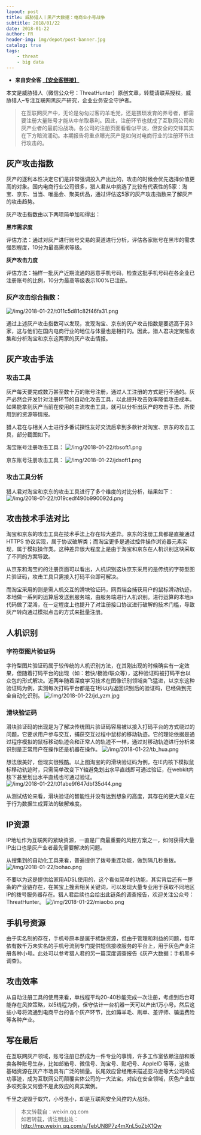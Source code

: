 ```yaml
---
layout: post
title: 威胁猎人丨黑产大数据：电商业小号战争
subtitle: 2018/01/22
date: 2018-01-22
author: FR
header-img: img/depot/post-banner.jpg
catalog: true
tags:
    - threat
    - big data
---
```


- **来自安全客 [【安全客链接】](https://www.anquanke.com/post/id/95120)**

本文是威胁猎人（微信公众号：ThreatHunter）原创文章，转载请联系授权。威胁猎人–专注互联网黑灰产研究，企业业务安全守护者。

  > 在互联网灰产中，无论是匆匆过客的羊毛党，还是猥琐发育的养号者，都需要注册大量账号才能从中牟取暴利。因此，注册环节也就成了互联网公司和灰产业者的最前沿战场。各公司的注册页面看看似平淡，但安全的交锋其实在下方暗流涌动。本期报告将重点曝光灰产是如何对电商行业的注册环节进行攻击的。
 
## 灰产攻击指数
灰产的逐利本性决定它们是非常强调投入产出比的，攻击的时候会优先选择价值更高的对象。国内电商行业公司很多，猎人君从中挑选了比较有代表性的5家：淘宝、京东、当当、唯品会、聚美优品，通过评估这5家的灰产攻击指数来了解灰产的攻击趋势。

灰产攻击指数由以下两项简单加和得出：

**黑市需求度**

评估方法：通过对灰产进行账号交易的渠道进行分析，评估各家账号在黑市的需求强烈程度，10分为最高需求等级。

**灰产攻击力度**

评估方法：抽样一批灰产近期流通的恶意手机号码，检查这批手机号码在各企业已注册账号的比例，10分为最高等级表示100%已注册。
 
### 灰产攻击综合指数：
![/img/2018-01-22/t011c5d81c82f46fa31.png](https://p4.ssl.qhimg.com/t011c5d81c82f46fa31.png)

通过上述灰产攻击指数可以发现，发现淘宝、京东的灰产攻击指数是要远高于另3家，这与他们在国内电商行业的地位与体量也是相符的。因此，猎人君决定聚焦收集和分析淘宝和京东这两家的灰产攻击情报。
 
## 灰产攻击手法
### 攻击工具
灰产每天要完成数万甚至数十万的账号注册，通过人工注册的方式是行不通的。灰产必然会开发针对注册环节的自动化攻击工具，以此提升攻击效率降低攻击成本。如果能拿到灰产当前在使用的主流攻击工具，就可以分析出灰产的攻击手法、所使用到的资源等情报。

猎人君在与相关人士进行多番试探性友好交流后拿到多款针对淘宝、京东的攻击工具，部分截图如下。

淘宝账号注册攻击工具：
![/img/2018-01-22/tbsoft1.png](https://www.threathunter.cn/paperimg/tbsoft1.png)

京东账号注册攻击工具：
![/img/2018-01-22/jdsoft1.png](https://www.threathunter.cn/paperimg/jdsoft1.png)
 
### 攻击工具分析
猎人君对淘宝和京东的攻击工具进行了多个维度的对比分析，结果如下：
![/img/2018-01-22/t019cedf490b990092d.png](https://p5.ssl.qhimg.com/t019cedf490b990092d.png)

## 攻击技术手法对比
淘宝和京东的攻击工具在技术手法上存在较大差异。京东的注册工具都是直接通过 HTTPS 协议实现，属于协议破解类；而淘宝更多是通过控件操作浏览器元素实现，属于模拟操作类。这种差异很大程度上是由于淘宝和京东在人机识别这块采取了不同的方案导致。

从京东和淘宝的的注册页面可以看出，人机识别这块京东采用的是传统的字符型图片验证码，攻击工具只需接入打码平台即可解决。

而淘宝采用的则是需人机交互的滑块验证码，网页端会捕获用户的鼠标滑动轨迹，本地做一系列的运算后发送到服务端，由服务端进行人机识别。进行运算的本地js代码做了混淆，在一定程度上也提升了对注册接口协议进行破解的技术门槛，导致灰产转向通过模拟点击的方式来批量注册。

## 人机识别
### 字符型图片验证码
字符型图片验证码属于较传统的人机识别方法，在其刚出现的时候确实有一定效果，但随着打码平台的出现（如：若快/极验/联众等），这种验证码被打码平台以众包的形式解决。近两年随着深度学习技术在图像识别领域突飞猛进，以京东这种验证码为例，实测每次打码平台都是在1秒以内返回识别后的验证码，已经做到完全自动化识别。
![/img/2018-01-22/jd_yzm.jpg](https://www.threathunter.cn/paperimg/jd_yzm.jpg)
 
### 滑块验证码
滑块验证码的出现是为了解决传统图片验证码容易被以接入打码平台的方式绕过的问题，它要求用户参与交互，捕获交互过程中鼠标的移动轨迹。它的理论依据是通过程序模拟的鼠标移动轨迹会和正常人的轨迹不一样，通过对移动轨迹进行分析来识别是正常用户在操作还是机器在操作。
![/img/2018-01-22/tb_hua.png](https://www.threathunter.cn/paperimg/tb_hua.png)

想法很美好，但现实很残酷。以上图淘宝的的滑块验证码为例，在IE内核下模拟鼠标移动轨迹时，只需简单改变下Y轴避免划出水平直线即可通过验证，在webkit内核下甚至划出水平直线也可通过验证。
![/img/2018-01-22/t01abe9f647dbf35d44.png](https://p5.ssl.qhimg.com/t01abe9f647dbf35d44.png)

从测试结论来看，滑块验证的智能性并没有达到想象的高度，其存在的更大意义在于行为数据生成算法的破解难度。
 
## IP资源
IP地址作为互联网的紧缺资源，一直是厂商最重要的风控方案之一，如何获得大量IP出口也是灰产业者最先需要解决的问题。

从搜集到的自动化工具来看，普遍提供了拨号重连功能，做到隔几秒重拨。
![/img/2018-01-22/bohao.png](https://www.threathunter.cn/paperimg/bohao.png)

不要以为这是提供给家用ADSL使用的，这个看似简单的功能，其实背后还有一整条的产业链存在，在某宝上搜索相关关键词，可以发现大量专业用于获取不同地区IP的拨号服务器存在。猎人君后续也会给出此链条的调查报告，欢迎关注公众号：ThreatHunter。
![/img/2018-01-22/miaobo.png](https://www.threathunter.cn/paperimg/miaobo.png)
 
## 手机号资源
由于实名制的存在，手机号原本是属于稀缺资源，但由于管理和利益的问题，每年依有数千万未实名的手机号流到专门提供短信接收服务的平台上，用于灰色产业注册各种小号。此处可以参考猎人君的另一篇深度调查报告《灰产大数据：手机黑卡调查》。
 
## 攻击效率
从自动注册工具的使用来看，单线程平均20-40秒能完成一次注册，考虑到后台可能存在风控策略，以5线程为例，保守估计一台机器一天可以产出1万小号。然后这些小号将流通到电商平台的各个灰产环节，比如薅羊毛、刷单、差评师、骗运费险等各种产业。
 
## 写在最后
在互联网灰产领域，账号注册已然成为一件专业的事情，许多工作室依赖注册和贩卖各种账号生存，比如邮箱号、微信号、淘宝号、贴吧号、AppleID 等等，这些基础资源在灰产市场具有广泛的销量。长尾效应曾经用来描述亚马逊等大公司的成功事迹，成为互联网公司颠覆实体公司的一大法宝。对应在安全领域，灰色产业蚁多咬死象又何尝不是此效应的真实案例。

千里之堤毁于蚁穴，小号虽小，却是互联网安全风控的大战场。

  > 本文转载自：weixin.qq.com  
  > 如若转载，请注明出处：http://mp.weixin.qq.com/s/TebUN8P7z4mXnL5oZbX1Qw
